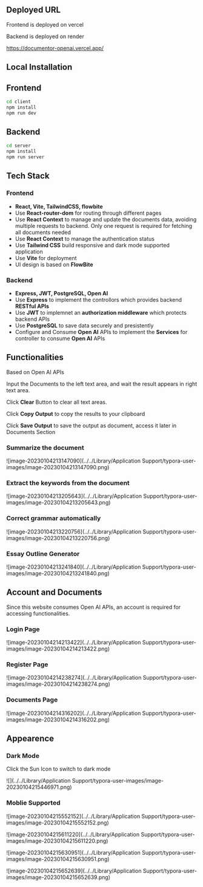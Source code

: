 ## Deployed URL
Frontend is deployed on vercel

Backend is deployed on render

https://documentor-openai.vercel.app/

## Local Installation

## Frontend

```bash
cd client
npm install
npm run dev
```

## Backend

```bash
cd server
npm install
npm run server
```



## Tech Stack

### Frontend

- **React, Vite, TailwindCSS, flowbite**
- Use **React-router-dom** for routing through different pages
- Use **React Context** to manage and update the documents data, avoiding multiple requests to backend. Only one request is required for fetching all documents needed
- Use **React Context** to manage the authentication status 
- Use **Tailwind CSS** build responsive and dark mode supported application
- Use **Vite** for deployment
- UI design is based on **FlowBite**

### Backend

- **Express, JWT, PostgreSQL, Open AI**
- Use **Express** to implement the controllors which provides backend **RESTful APIs**
- Use **JWT** to implemnet an **authorization middleware** which protects backend APIs
- Use **PostgreSQL** to save data securely and presistently
- Configure and Consume **Open AI** APIs to implement the **Services** for controller to consume **Open AI** APIs

## Functionalities

Based on Open AI APIs

Input the Documents to the left text area, and wait the result appears in right text area.

Click **Clear** Button to clear all text areas.

Click **Copy Output** to copy the results to your clipboard

Click **Save Output** to save the output as document, access it later in Documents Section



### Summarize the document

![image-20230104213147090](../../Library/Application Support/typora-user-images/image-20230104213147090.png)





### Extract the keywords from the document



![image-20230104213205643](../../Library/Application Support/typora-user-images/image-20230104213205643.png)



### Correct grammar automatically



![image-20230104213220756](../../Library/Application Support/typora-user-images/image-20230104213220756.png)



### Essay Outline Generator

![image-20230104213241840](../../Library/Application Support/typora-user-images/image-20230104213241840.png)





## Account and Documents

Since this website consumes Open AI APIs, an account is required for accessing functionalities.

### Login Page

![image-20230104214213422](../../Library/Application Support/typora-user-images/image-20230104214213422.png)



### Register Page

![image-20230104214238274](../../Library/Application Support/typora-user-images/image-20230104214238274.png)

### Documents Page

![image-20230104214316202](../../Library/Application Support/typora-user-images/image-20230104214316202.png)



## Appearence

### Dark Mode

Click the Sun Icon to switch to dark mode

![](../../Library/Application Support/typora-user-images/image-20230104215446971.png)

### Moblie Supported

![image-20230104215552152](../../Library/Application Support/typora-user-images/image-20230104215552152.png)

![image-20230104215611220](../../Library/Application Support/typora-user-images/image-20230104215611220.png)

![image-20230104215630951](../../Library/Application Support/typora-user-images/image-20230104215630951.png)

![image-20230104215652639](../../Library/Application Support/typora-user-images/image-20230104215652639.png)

